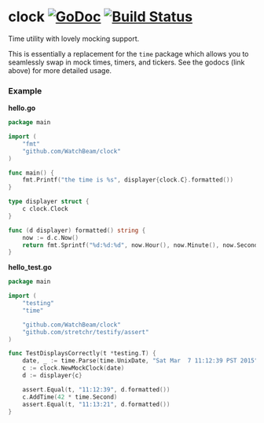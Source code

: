 # clock [![GoDoc](https://godoc.org/github.com/WatchBeam/clock?status.svg)](https://godoc.org/github.com/WatchBeam/clock) [![Build Status](https://travis-ci.org/WatchBeam/clock.svg)](https://travis-ci.org/WatchBeam/clock)

Time utility with lovely mocking support.

This is essentially a replacement for the `time` package which allows you to seamlessly swap in mock times, timers, and tickers. See the godocs (link above) for more detailed usage.

### Example

**hello.go**

```go
package main

import (
    "fmt"
    "github.com/WatchBeam/clock"
)

func main() {
    fmt.Printf("the time is %s", displayer{clock.C}.formatted())
}

type displayer struct {
    c clock.Clock
}

func (d displayer) formatted() string {
    now := d.c.Now()
    return fmt.Sprintf("%d:%d:%d", now.Hour(), now.Minute(), now.Second())
}
```

**hello_test.go**

```go
package main

import (
    "testing"
    "time"

    "github.com/WatchBeam/clock"
    "github.com/stretchr/testify/assert"
)

func TestDisplaysCorrectly(t *testing.T) {
    date, _ := time.Parse(time.UnixDate, "Sat Mar  7 11:12:39 PST 2015")
    c := clock.NewMockClock(date)
    d := displayer{c}

    assert.Equal(t, "11:12:39", d.formatted())
    c.AddTime(42 * time.Second)
    assert.Equal(t, "11:13:21", d.formatted())
}
```
